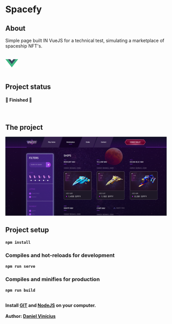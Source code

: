# Spacefy

## About
Simple page built IN VueJS for a technical test, simulating a marketplace of spaceship NFT's. 
<br/>

<div style="display: inline_block"><br>
    <img align="center" alt="VueJS" title="VueJS" height="30" width="40" src="https://raw.githubusercontent.com/devicons/devicon/master/icons/vuejs/vuejs-original.svg">
</div>
<br/>

## Project status
<h4> 
	🚧 Finished 🚧
</h4>
<br/>

## The project
<b>
 <img src='src/assets/spacefy.png' alt='A4D' title='A4D'>
<br/>

## Project setup
```
npm install
```

### Compiles and hot-reloads for development
```
npm run serve
```

### Compiles and minifies for production
```
npm run build
```

<br/>
Install <a href="https://git-scm.com/">GIT</a> and <a href="https://nodejs.org/en/">NodeJS</a> on your computer.
<br/><br/>
<b>Author:</b> <a href="https://beacons.ai/danvinicius">Daniel Vinícius</a>
